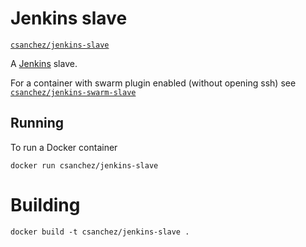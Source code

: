 # Jenkins slave

[`csanchez/jenkins-slave`](https://registry.hub.docker.com/u/csanchez/jenkins-slave/)

A [Jenkins](https://jenkins-ci.org) slave.

For a container with swarm plugin enabled (without opening ssh) see
[`csanchez/jenkins-swarm-slave`](https://registry.hub.docker.com/u/csanchez/jenkins-swarm-slave/)

## Running

To run a Docker container

    docker run csanchez/jenkins-slave

# Building

    docker build -t csanchez/jenkins-slave .

